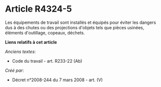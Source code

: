 # Article R4324-5

Les équipements de travail sont installés et équipés pour éviter les dangers dus à des chutes ou des projections d'objets
tels que pièces usinées, éléments d'outillage, copeaux, déchets.

**Liens relatifs à cet article**

_Anciens textes_:

  - Code du travail - art. R233-22 (Ab)

_Créé par_:

  - Décret n°2008-244 du 7 mars 2008 - art. (V)
